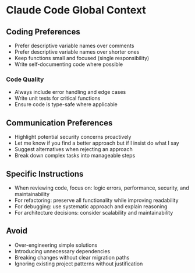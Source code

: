 # Claude Code Global Context

## Coding Preferences

- Prefer descriptive variable names over comments
- Prefer descriptive variable names over shorter ones
- Keep functions small and focused (single responsibility)
- Write self-documenting code where possible

### Code Quality

- Always include error handling and edge cases
- Write unit tests for critical functions
- Ensure code is type-safe where applicable

## Communication Preferences

- Highlight potential security concerns proactively
- Let me know if you find a better approach but if I insist do what I say
- Suggest alternatives when rejecting an approach
- Break down complex tasks into manageable steps

## Specific Instructions
- When reviewing code, focus on: logic errors, performance, security, and maintainability
- For refactoring: preserve all functionality while improving readability
- For debugging: use systematic approach and explain reasoning
- For architecture decisions: consider scalability and maintainability

## Avoid
- Over-engineering simple solutions
- Introducing unnecessary dependencies
- Breaking changes without clear migration paths
- Ignoring existing project patterns without justification
